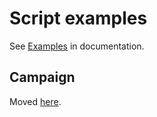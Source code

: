 # Script examples

See [Examples](https://opennox.github.io/opennox-docs/noxscript/examples/index.html) in documentation.

## Campaign

Moved [here](https://github.com/opennox/legacy-maps).